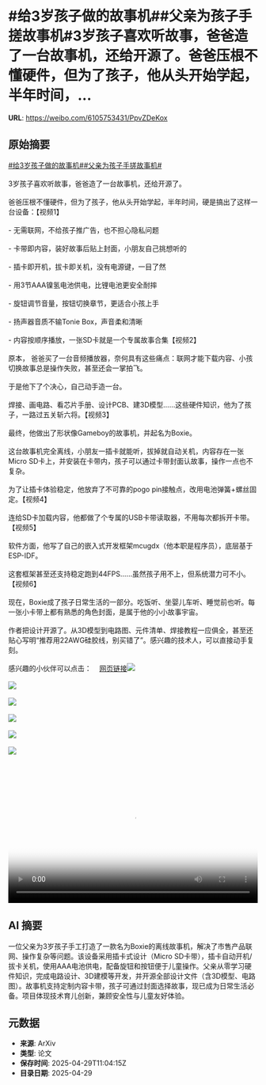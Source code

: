 # #给3岁孩子做的故事机##父亲为孩子手搓故事机#3岁孩子喜欢听故事，爸爸造了一台故事机，还给开源了。爸爸压根不懂硬件，但为了孩子，他从头开始学起，半年时间，...

**URL**: https://weibo.com/6105753431/PpvZDeKox

## 原始摘要

<a href="https://m.weibo.cn/search?containerid=231522type%3D1%26t%3D10%26q%3D%23%E7%BB%993%E5%B2%81%E5%AD%A9%E5%AD%90%E5%81%9A%E7%9A%84%E6%95%85%E4%BA%8B%E6%9C%BA%23&amp;extparam=%23%E7%BB%993%E5%B2%81%E5%AD%A9%E5%AD%90%E5%81%9A%E7%9A%84%E6%95%85%E4%BA%8B%E6%9C%BA%23" data-hide=""><span class="surl-text">#给3岁孩子做的故事机#</span></a><a href="https://m.weibo.cn/search?containerid=231522type%3D1%26t%3D10%26q%3D%23%E7%88%B6%E4%BA%B2%E4%B8%BA%E5%AD%A9%E5%AD%90%E6%89%8B%E6%90%93%E6%95%85%E4%BA%8B%E6%9C%BA%23&amp;extparam=%23%E7%88%B6%E4%BA%B2%E4%B8%BA%E5%AD%A9%E5%AD%90%E6%89%8B%E6%90%93%E6%95%85%E4%BA%8B%E6%9C%BA%23" data-hide=""><span class="surl-text">#父亲为孩子手搓故事机#</span></a><br><br>3岁孩子喜欢听故事，爸爸造了一台故事机，还给开源了。<br><br>爸爸压根不懂硬件，但为了孩子，他从头开始学起，半年时间，硬是搞出了这样一台设备：【视频1】<br><br>- 无需联网，不给孩子推广告，也不担心隐私问题<br><br>- 卡带即内容，装好故事后贴上封面，小朋友自己挑想听的<br><br>- 插卡即开机，拔卡即关机，没有电源键，一目了然<br><br>- 用3节AAA镍氢电池供电，比锂电池更安全耐摔<br><br>- 旋钮调节音量，按钮切换章节，更适合小孩上手<br><br>- 扬声器音质不输Tonie Box，声音柔和清晰<br><br>- 内容按顺序播放，一张SD卡就是一个专属故事合集【视频2】<br><br>原本， 爸爸买了一台音频播放器，奈何具有这些痛点：联网才能下载内容、小孩切换故事总是操作失败，甚至还会一掌拍飞。<br><br>于是他下了个决心，自己动手造一台。<br><br>焊接、画电路、看芯片手册、设计PCB、建3D模型……这些硬件知识，他为了孩子，一路过五关斩六将。【视频3】<br><br>最终，他做出了形状像Gameboy的故事机，并起名为Boxie。<br><br>这台故事机完全离线，小朋友一插卡就能听，拔掉就自动关机，内容存在一张Micro SD卡上，并安装在卡带内，孩子可以通过卡带封面认故事，操作一点也不复杂。<br><br>为了让插卡体验稳定，他放弃了不可靠的pogo pin接触点，改用电池弹簧+螺丝固定。【视频4】<br><br>连给SD卡加载内容，他都做了个专属的USB卡带读取器，不用每次都拆开卡带。【视频5】<br><br>软件方面，他写了自己的嵌入式开发框架mcugdx（他本职是程序员），底层基于ESP-IDF。<br><br>这套框架甚至还支持稳定跑到44FPS……虽然孩子用不上，但系统潜力可不小。【视频6】<br><br>现在，Boxie成了孩子日常生活的一部分。吃饭听、坐婴儿车听、睡觉前也听。每一张小卡带上都有熟悉的角色封面，是属于他的小小故事宇宙。<br><br>作者把设计开源了。从3D模型到电路图、元件清单、焊接教程一应俱全，甚至还贴心写明“推荐用22AWG硅胶线，别买错了”。感兴趣的技术人，可以直接动手复刻。<br><br>感兴趣的小伙伴可以点击：<a href="https://weibo.cn/sinaurl?u=https%3A%2F%2Fmariozechner.at%2Fposts%2F2025-04-20-boxie%2F" data-hide=""><span class="url-icon"><img style="width: 1rem;height: 1rem" src="https://h5.sinaimg.cn/upload/2015/09/25/3/timeline_card_small_web_default.png" referrerpolicy="no-referrer"></span><span class="surl-text">网页链接</span></a><img style="" src="https://tvax4.sinaimg.cn/large/006Fd7o3ly1i0xs56m9qmj308w0fs74p.jpg" referrerpolicy="no-referrer"><br><br><img style="" src="https://tvax1.sinaimg.cn/large/006Fd7o3ly1i0xs55f2xhj308w0fsgm7.jpg" referrerpolicy="no-referrer"><br><br><img style="" src="https://tvax4.sinaimg.cn/large/006Fd7o3ly1i0xs54wcsij308w0fsmxe.jpg" referrerpolicy="no-referrer"><br><br><img style="" src="https://tvax2.sinaimg.cn/large/006Fd7o3ly1i0xs552jeuj308w0fsmxp.jpg" referrerpolicy="no-referrer"><br><br><img style="" src="https://tvax3.sinaimg.cn/large/006Fd7o3ly1i0xs553x5wj308w0fs3yu.jpg" referrerpolicy="no-referrer"><br><br><img style="" src="https://tvax4.sinaimg.cn/large/006Fd7o3ly1i0xs57b9drj31hc0u0who.jpg" referrerpolicy="no-referrer"><br><br><br clear="both"><div style="clear: both"></div><video controls="controls" poster="https://tvax3.sinaimg.cn/orj480/006Fd7o3ly1i0xs55y1fyj308w0fs74p.jpg" style="width: 100%"><source src="https://f.video.weibocdn.com/o0/r5aXLGGrlx08nQXWezmU010412005hop0E010.mp4?label=mp4_hd&amp;template=320x568.24.0&amp;ori=0&amp;ps=1CwnkDw1GXwCQx&amp;Expires=1745928019&amp;ssig=yE97089jsZ&amp;KID=unistore,video"><source src="https://f.video.weibocdn.com/o0/Z1l5ALlJlx08nQXWfNQQ0104120050Wr0E010.mp4?label=mp4_ld&amp;template=320x568.24.0&amp;ori=0&amp;ps=1CwnkDw1GXwCQx&amp;Expires=1745928019&amp;ssig=odcvuFd9ol&amp;KID=unistore,video"><p>视频无法显示，请前往<a href="https://video.weibo.com/show?fid=1034%3A5160779565957189" target="_blank" rel="noopener noreferrer">微博视频</a>观看。</p></video>

## AI 摘要

一位父亲为3岁孩子手工打造了一款名为Boxie的离线故事机，解决了市售产品联网、操作复杂等问题。该设备采用插卡式设计（Micro SD卡带），插卡自动开机/拔卡关机，使用AAA电池供电，配备旋钮和按钮便于儿童操作。父亲从零学习硬件知识，完成电路设计、3D建模等开发，并开源全部设计文件（含3D模型、电路图）。故事机支持定制内容卡带，孩子可通过封面选择故事，现已成为日常生活必备。项目体现技术育儿创新，兼顾安全性与儿童友好体验。

## 元数据

- **来源**: ArXiv
- **类型**: 论文
- **保存时间**: 2025-04-29T11:04:15Z
- **目录日期**: 2025-04-29
